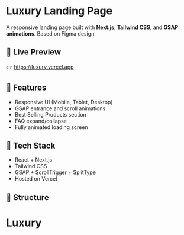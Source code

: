 # Luxury Landing Page

A responsive landing page built with **Next.js**, **Tailwind CSS**, and **GSAP animations**. Based on Figma design.

## 🔗 Live Preview
👉 https://luxury.vercel.app

## 📸 Features
- Responsive UI (Mobile, Tablet, Desktop)
- GSAP entrance and scroll animations
- Best Selling Products section
- FAQ expand/collapse
- Fully animated loading screen

## 🚀 Tech Stack
- React + Next.js
- Tailwind CSS
- GSAP + ScrollTrigger + SplitType
- Hosted on Vercel

## 📁 Structure
# Luxury

